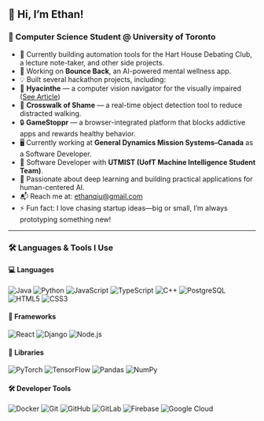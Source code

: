 ## 👋 Hi, I’m Ethan!

### 🧠 Computer Science Student @ University of Toronto

- 🔧 Currently building automation tools for the Hart House Debating Club, a lecture note-taker, and other side projects.  
- 💬 Working on **Bounce Back**, an AI-powered mental wellness app.
- 💡 Built several hackathon projects, including:
-   🌸 **Hyacinthe** — a computer vision navigator for the visually impaired ([See Article](https://uwimprint.ca/the-winners-of-geesehacks-and-whats-next-for-this-student-run-hackathon/))  
  - 🧠 **Crosswalk of Shame** — a real-time object detection tool to reduce distracted walking.
  - 🔒 **GameStoppr** — a browser-integrated platform that blocks addictive apps and rewards healthy behavior.
- 🖥️ Currently working at **General Dynamics Mission Systems–Canada** as a Software Developer.  
- 🤖 Software Developer with **UTMIST (UofT Machine Intelligence Student Team)**.
- 🌱 Passionate about deep learning and building practical applications for human-centered AI.
- 📬 Reach me at: [ethanqiu@gmail.com](mailto:ethanqiu@gmail.com)  
- ⚡ Fun fact: I love chasing startup ideas—big or small, I’m always prototyping something new!

---

### 🛠️ Languages & Tools I Use

#### 💻 Languages
![Java](https://img.shields.io/badge/-Java-007396?style=flat-square&logo=java&logoColor=ffffff)
![Python](https://img.shields.io/badge/-Python-3776AB?style=flat-square&logo=python&logoColor=ffffff)
![JavaScript](https://img.shields.io/badge/-JavaScript-F7DF1E?style=flat-square&logo=javascript&logoColor=black)
![TypeScript](https://img.shields.io/badge/-TypeScript-3178C6?style=flat-square&logo=typescript&logoColor=ffffff)
![C++](https://img.shields.io/badge/-C++-00599C?style=flat-square&logo=cplusplus&logoColor=ffffff)
![PostgreSQL](https://img.shields.io/badge/-PostgreSQL-4169E1?style=flat-square&logo=postgresql&logoColor=ffffff)
![HTML5](https://img.shields.io/badge/-HTML5-E34F26?style=flat-square&logo=html5&logoColor=ffffff)
![CSS3](https://img.shields.io/badge/-CSS3-1572B6?style=flat-square&logo=css3&logoColor=ffffff)

#### 🧰 Frameworks
![React](https://img.shields.io/badge/-React-61DAFB?style=flat-square&logo=react&logoColor=black)
![Django](https://img.shields.io/badge/-Django-092E20?style=flat-square&logo=django&logoColor=ffffff)
![Node.js](https://img.shields.io/badge/-Node.js-339933?style=flat-square&logo=node.js&logoColor=ffffff)

#### 🧪 Libraries
![PyTorch](https://img.shields.io/badge/-PyTorch-EE4C2C?style=flat-square&logo=pytorch&logoColor=ffffff)
![TensorFlow](https://img.shields.io/badge/-TensorFlow-FF6F00?style=flat-square&logo=tensorflow&logoColor=ffffff)
![Pandas](https://img.shields.io/badge/-Pandas-150458?style=flat-square&logo=pandas&logoColor=ffffff)
![NumPy](https://img.shields.io/badge/-NumPy-013243?style=flat-square&logo=numpy&logoColor=ffffff)

#### 🛠️ Developer Tools
![Docker](https://img.shields.io/badge/-Docker-2496ED?style=flat-square&logo=docker&logoColor=ffffff)
![Git](https://img.shields.io/badge/-Git-F05032?style=flat-square&logo=git&logoColor=ffffff)
![GitHub](https://img.shields.io/badge/-GitHub-181717?style=flat-square&logo=github&logoColor=ffffff)
![GitLab](https://img.shields.io/badge/-GitLab-FC6D26?style=flat-square&logo=gitlab&logoColor=ffffff)
![Firebase](https://img.shields.io/badge/-Firebase-FFCA28?style=flat-square&logo=firebase&logoColor=000000)
![Google Cloud](https://img.shields.io/badge/-Google%20Cloud-4285F4?style=flat-square&logo=google-cloud&logoColor=ffffff)
